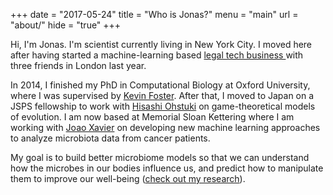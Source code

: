 +++
date  = "2017-05-24"
title = "Who is Jonas?"
menu  = "main"
url = "about/"
hide = "true"
+++

Hi, I'm Jonas. I'm scientist currently living in New York City. I moved here after having started a machine-learning based [ legal tech business ](mailto:jonas@claws.io) with three friends in London last year.

In 2014, I finished my PhD in Computational Biology at Oxford University, where I was supervised by [Kevin Foster](https://zoo-kfoster.zoo.ox.ac.uk/). After that, I moved to Japan on a JSPS fellowship to work with [Hisashi Ohstuki](http://bio-math10.biology.kyushu-u.ac.jp/~ohtsuki/index_e.html) on game-theoretical models of evolution. I am now based at Memorial Sloan Kettering where I am working with [Joao Xavier](https://xavierlab.org/) on developing new machine learning approaches to analyze microbiota data from cancer patients.

My goal is to build better microbiome models so that we can understand how the microbes in our bodies influence us, and predict how to manipulate them to improve our well-being ([check out my research](http://jonas-schluter.com/#/academia)).
